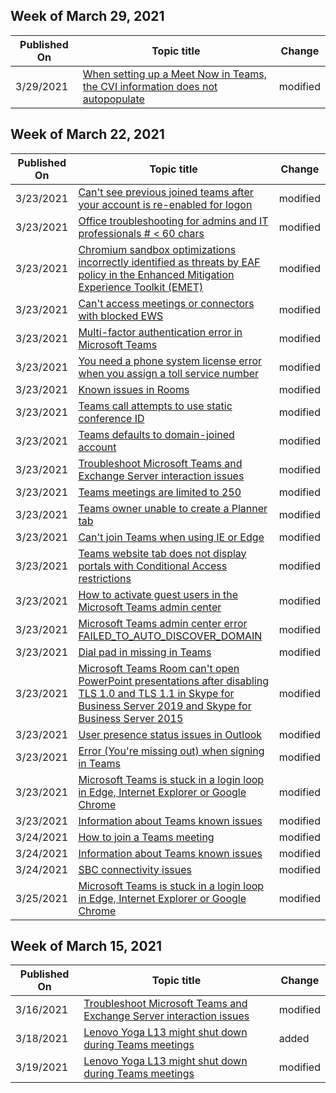 <!-- This file is generated automatically each week. Changes made to this file will be overwritten.-->



## Week of March 29, 2021


| Published On |Topic title | Change |
|------|------------|--------|
| 3/29/2021 | [When setting up a Meet Now in Teams, the CVI information does not autopopulate](/microsoftteams/troubleshoot/known-issues/cvi-info-does-not-populate-in-meet-now) | modified |


## Week of March 22, 2021


| Published On |Topic title | Change |
|------|------------|--------|
| 3/23/2021 | [Can't see previous joined teams after your account is re-enabled for logon](/microsoftteams/troubleshoot/channels/logon-reenabled-user-not-see-previous-joined-teams) | modified |
| 3/23/2021 | [Office troubleshooting for admins and IT professionals # < 60 chars](/microsoftteams/troubleshoot/index) | modified |
| 3/23/2021 | [Chromium sandbox optimizations incorrectly identified as threats by EAF policy in the Enhanced Mitigation Experience Toolkit (EMET)](/microsoftteams/troubleshoot/known-issues/eaf-in-emet-ids-chrome-optimizations-as-threats) | modified |
| 3/23/2021 | [Can't access meetings or connectors with blocked EWS](/microsoftteams/troubleshoot/known-issues/exchange-users-cant-access-meetings) | modified |
| 3/23/2021 | [Multi-factor authentication error in Microsoft Teams](/microsoftteams/troubleshoot/known-issues/modern-authentication-failure-teams) | modified |
| 3/23/2021 | [You need a phone system license error when you assign a toll service number](/microsoftteams/troubleshoot/known-issues/need-a-license-error-when-assigning-a-number) | modified |
| 3/23/2021 | [Known issues in Rooms](/microsoftteams/troubleshoot/known-issues/rooms-known-issues) | modified |
| 3/23/2021 | [Teams call attempts to use static conference ID](/microsoftteams/troubleshoot/known-issues/static-conference-id-not-supported) | modified |
| 3/23/2021 | [Teams defaults to domain-joined account](/microsoftteams/troubleshoot/known-issues/teams-defaults-to-domain-joined-account) | modified |
| 3/23/2021 | [Troubleshoot Microsoft Teams and Exchange Server interaction issues](/microsoftteams/troubleshoot/known-issues/teams-exchange-interaction-issue) | modified |
| 3/23/2021 | [Teams meetings are limited to 250](/microsoftteams/troubleshoot/known-issues/teams-meetings-capped-at-250) | modified |
| 3/23/2021 | [Teams owner unable to create a Planner tab](/microsoftteams/troubleshoot/known-issues/teams-owner-cannot-create-planner-tab) | modified |
| 3/23/2021 | [Can't join Teams when using IE or Edge](/microsoftteams/troubleshoot/known-issues/teams-stops-working-when-joining-from-edge) | modified |
| 3/23/2021 | [Teams website tab does not display portals with Conditional Access restrictions](/microsoftteams/troubleshoot/known-issues/websites-with-conditional-access-dont-display) | modified |
| 3/23/2021 | [How to activate guest users in the Microsoft Teams admin center](/microsoftteams/troubleshoot/teams-administration/activate-guest-user-access-in-teams) | modified |
| 3/23/2021 | [Microsoft Teams admin center error FAILED_TO_AUTO_DISCOVER_DOMAIN](/microsoftteams/troubleshoot/teams-administration/failed-to-auto-discover-domain-error-teams-admin-center) | modified |
| 3/23/2021 | [Dial pad in missing in Teams](/microsoftteams/troubleshoot/teams-conferencing/no-dial-pad) | modified |
| 3/23/2021 | [Microsoft Teams Room can't open PowerPoint presentations after disabling TLS 1.0 and TLS 1.1 in Skype for Business Server 2019 and Skype for Business Server 2015](/microsoftteams/troubleshoot/teams-conferencing/teams-room-cant-open-powerpoint-presentations-tls) | modified |
| 3/23/2021 | [User presence status issues in Outlook](/microsoftteams/troubleshoot/teams-im-presence/issues-with-presence-in-outlook) | modified |
| 3/23/2021 | [Error (You're missing out) when signing in Teams](/microsoftteams/troubleshoot/teams-sign-in/error-missing-out-sign-in-teams) | modified |
| 3/23/2021 | [Microsoft Teams is stuck in a login loop in Edge, Internet Explorer or Google Chrome](/microsoftteams/troubleshoot/teams-sign-in/sign-in-loop) | modified |
| 3/23/2021 | [Information about Teams known issues](/microsoftteams/troubleshoot/teams-welcome) | modified |
| 3/24/2021 | [How to join a Teams meeting](/microsoftteams/troubleshoot/meetings/how-to-join-a-teams-meeting) | modified |
| 3/24/2021 | [Information about Teams known issues](/microsoftteams/troubleshoot/teams-welcome) | modified |
| 3/24/2021 | [SBC connectivity issues](/microsoftteams/troubleshoot/direct-routing/sip-options-tls-certificate-issues) | modified |
| 3/25/2021 | [Microsoft Teams is stuck in a login loop in Edge, Internet Explorer or Google Chrome](/microsoftteams/troubleshoot/teams-sign-in/sign-in-loop) | modified |


## Week of March 15, 2021


| Published On |Topic title | Change |
|------|------------|--------|
| 3/16/2021 | [Troubleshoot Microsoft Teams and Exchange Server interaction issues](/microsoftteams/troubleshoot/known-issues/teams-exchange-interaction-issue) | modified |
| 3/18/2021 | [Lenovo Yoga L13 might shut down during Teams meetings](/microsoftteams/troubleshoot/teams-conferencing/lenovo-shut-down-during-meeting) | added |
| 3/19/2021 | [Lenovo Yoga L13 might shut down during Teams meetings](/microsoftteams/troubleshoot/teams-conferencing/lenovo-shut-down-during-meeting) | modified |
